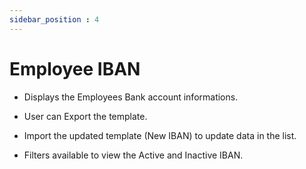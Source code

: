 ```yaml
---
sidebar_position : 4
---
```


# Employee IBAN

  - Displays the Employees Bank account informations.

  - User can Export the template.

  - Import the updated template (New IBAN) to update data in the list.

  - Filters available to view the Active and Inactive IBAN.